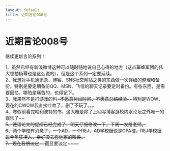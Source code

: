 ```yaml
---
layout: default
title: 近期言论008号
---
```

# 近期言论008号
继续更新言论系列！

1、虽然已经有新浪微博这种可以随时随地说自己心得的地方（这点幂蜂军团的伟大领袖杨幂也是这么说的），但是这个系列一定要延续。<br/>
2、我想对手机通讯录、博客、SNS社交网站之类的东西做一次详细的整理和备份。特别是要定期备份QQ、MSN、飞信的聊天记录要定时备份。有些东西，是需要回忆，哪怕是痛苦的，也得记下。<br/>
3、我果然不是打游戏的料~~~不愿意付出时间、不愿意总结经验~~~~特别是WOW，现在的CWOW我直接吐血了，删了不玩了。。。<br/>
4、寒假前看完哈利波特的书，这大概是除了上网写博客逛校内水论坛之外唯一的娱乐了~~~~<br/>
5、德语论文的提纲已经完成了，明天仔细修改一下，下周一发给老师。<br/>
6、两个学校有消息了，一个AD，一个REJ，AD学校据说是GPA控，REJ学校据说今年狂拒人，幸好没去套他家的叫兽。<br/>
7、现在我很淡定~~~~而且要淡定~~~~
